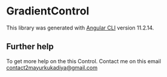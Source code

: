 # GradientControl

This library was generated with [Angular CLI](https://github.com/angular/angular-cli) version 11.2.14.


## Further help

To get more help on the this Control. Contact me on this email [contact2mayurkukadiya@gmail.com](mailto:contact2mayurkukadiya@gmail.com)
